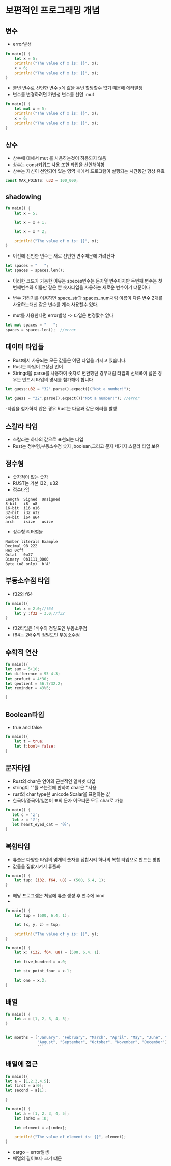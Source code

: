 # 보편적인 프로그래밍 개념

## 변수

- error발생

```rs
fn main() {
    let x = 5;
    println!("The value of x is: {}", x);
    x = 6;
    println!("The value of x is: {}", x);
}
```

- 불변 변수로 선언한 변수 x에 값을 두번 할당할수 없기 떄문에 에러발생
- 변수를 변경하려면 가변성 변수를 선언 :mut

```rs
fn main() {
    let mut x = 5;
    println!("The value of x is: {}", x);
    x = 6;
    println!("The value of x is: {}", x);
}
```

## 상수

- 상수에 대해서 mut 를 사용하는것이 허용되지 않음
- 상수는 const키워드 사용 또한 타입을 선언해야함
- 상수는 자신이 선언되어 있는 영역 내에서 프로그램이 실행되는 시간동안 항상 유효

```rs
const MAX_POINTS: u32 = 100_000;
```

## shadowing

```rs
fn main() {
    let x = 5;

    let x = x + 1;

    let x = x * 2;

    println!("The value of x is: {}", x);
}
```

- 이전에 선언한 변수는 새로 선언한 변수때문에 가려진다

```rs
let spaces = "   ";
let spaces = spaces.len();
```

- 이러한 코드가 가능한 이유는 speces변수는 문자열 변수이지만 두번쨰 변수는 첫번쨰변수와 이름만 같은 뿐 숫자타입을 사용하는 새로운 변수이기 떄문이다
- 변수 가리기를 이용하면 space_str과 spaces_num처럼 이름이 다른 변수 2개를 사용하는대신 같은 변수를 계속 사용할수 있다.

- mut를 사용한다면 error발생 -> 타입은 변경핤수 없다

```rs
let mut spaces = "   ";
spaces = spaces.len();  //error
```

## 데이터 타입들

- Rust에서 사용되는 모든 값들은 어떤 타입을 가지고 있습니다.
- Rust는 타입이 고정된 언어
- Stringd을 parse를 사용하여 숫자로 변환했던 경우처럼 타입의 선택폭이 넓은 경우는 반드시 타입의 명시를 첨가해야 합니다

```rs
let guess:u32 = "32".parse().expect()("Not a number!");
```

```rs
let guess = "32".parse().expect()("Not a number!"); //error
```

-타입을 첨가하지 않은 경우 Rust는 다음과 같은 에러를 발생

## 스칼라 타입

- 스칼라는 하나의 값으로 표현되는 타입
- Rust는 정수형,부동소수점 숫자 ,boolean,그리고 문자 네가지 스칼라 타입 보유

## 정수형

- 숫자점이 없는 숫자
- RUST는 기본 i32 , u32
- 정수타입

```
Length	Signed	Unsigned
8-bit	i8	u8
16-bit	i16	u16
32-bit	i32	u32
64-bit	i64	u64
arch	isize	usize
```

- 정수형 리터럴들

```
Number literals	Example
Decimal	98_222
Hex	0xff
Octal	0o77
Binary	0b1111_0000
Byte (u8 only)	b'A'
```

## 부동소수점 타입

- f32와 f64

```rs
fn main(){
    let x = 2.0;//f64
    let y :f32 = 3.0;//f32
}
```

- f32타입은 1배수의 정밀도인 부동소주점
- f64는 2배수의 정밀도인 부동소수점

## 수학적 연산

```rs
fn main(){
let sum = 5+10;
let difference = 95-4.3;
let profuct = 4*30;
let qeotient = 56.7/32.2;
let reminder = 43%5;

}
```

## Boolean타입

- true and false

```rs
fn main(){
    let t = true;
    let f:bool= false;
}
```

## 문자타입

- Rust의 char은 언어의 근본적인 알파벳 타입
- string이 ""를 쓰는것에 반하여 char은 ''사용
- rust의 char type은 unicode Scalar을 표현하는 값
- 한국어/중국어/일본어 표의 문자 이모티콘 모두 char로 가능

```rs
fn main() {
   let c = 'z';
   let z = 'ℤ';
   let heart_eyed_cat = '😻';
}
```

## 복합타입

- 튜플은 다양한 타입의 몇개의 숫자를 집합시켜 하나의 복합 타입으로 만드는 방법
- 값들을 집핪시켜서 튜플화

```rs
fn main() {
    let tup: (i32, f64, u8) = (500, 6.4, 1);
}
```

- 해당 프로그램은 처음에 튜플 생성 후 변수에 bind
-

```rs
fn main() {
    let tup = (500, 6.4, 1);

    let (x, y, z) = tup;

    println!("The value of y is: {}", y);
}

```

```rs
fn main() {
    let x: (i32, f64, u8) = (500, 6.4, 1);

    let five_hundred = x.0;

    let six_point_four = x.1;

    let one = x.2;
}
```

## 배열

```rs
fn main() {
    let a = [1, 2, 3, 4, 5];
}
```

````rs

let months = ["January", "February", "March", "April", "May", "June", "July",
              "August", "September", "October", "November", "December"];
              ```
````

## 배열에 접근

```rs
fn main(){
let a = [1,2,3,4,5];
let first = a[0];
let second = a[1];

}

```

```rs
fn main() {
    let a = [1, 2, 3, 4, 5];
    let index = 10;

    let element = a[index];

    println!("The value of element is: {}", element);
}
```

- cargo = error발생
- 배열의 길이보다 크기 떄문
